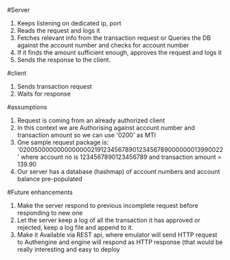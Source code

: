 #Server
1. Keeps listening on dedicated ip, port
2. Reads the request and logs it
3. Fetches relevant info from the transaction request or Queries the DB against the account number and checks for account number
5. If it finds the amount sufficient enough, approves the request and logs it
6. Sends the response to the client.



#client
1. Sends transaction request
2. Waits for response


#assumptions
1. Request is coming from an already authorized client
2. In this context we are Authorising against account number and transaction amount so we can use '0200' as MTI
3. One sample request package is: '02005000000000000002191234567890123456789000000013990022' where account no is  1234567890123456789 and transaction amount = 139.90
4. Our server has a database (hashmap) of account numbers and account balance pre-populated

#Future enhancements
1. Make the server respond to previous incomplete request before responding to new one
2. Let the server keep a log of all the transaction it has approved or rejected, keep a log file and append to it.
3. Make it Available via REST api, where emulator will send HTTP request to Authengine and engine will respond as HTTP response (that would be really interesting and easy to deploy
